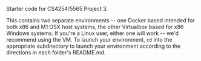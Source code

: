 Starter code for CS4254/5565 Project 3.

This contains two separate environments -- one Docker based intended for both x86 and M1 OSX host systems, the other Virtualbox based for x86 Windows systems. If you're a Linux user, either one will work -- we'd recommend using the VM. To launch your environment, `cd` into the appropriate subdirectory to launch your environment according to the directions in each folder's README.md.
